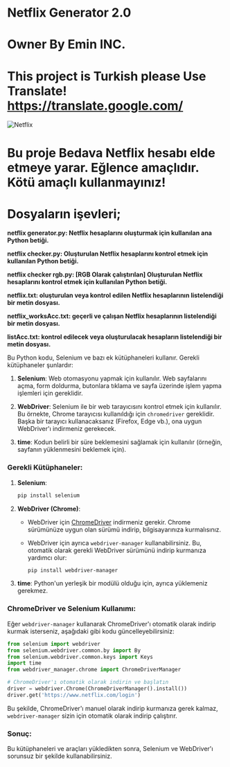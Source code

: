 # Netflix Generator 2.0
# Owner By Emin INC.



# This project is Turkish please Use Translate! https://translate.google.com/


![Netflix](https://i.pinimg.com/originals/bb/74/04/bb74046420c4c992b8cabc6e667abe40.gif)



# Bu proje Bedava Netflix hesabı elde etmeye yarar. Eğlence amaçlıdır. Kötü amaçlı kullanmayınız!




# Dosyaların işevleri;

**netflix generator.py: Netflix hesaplarını oluşturmak için kullanılan ana Python betiği.**

**netflix checker.py: Oluşturulan Netflix hesaplarını kontrol etmek için kullanılan Python betiği.**

**netflix checker rgb.py: [RGB Olarak çalıştırılan] Oluşturulan Netflix hesaplarını kontrol etmek için kullanılan Python betiği.**

**netflix.txt: oluşturulan veya kontrol edilen Netflix hesaplarının listelendiği bir metin dosyası.**

**netflix_worksAcc.txt: geçerli ve çalışan Netflix hesaplarının listelendiği bir metin dosyası.**

**listAcc.txt: kontrol edilecek veya oluşturulacak hesapların listelendiği bir metin dosyası.**

Bu Python kodu, Selenium ve bazı ek kütüphaneleri kullanır. Gerekli kütüphaneler şunlardır:

1. **Selenium**: Web otomasyonu yapmak için kullanılır. Web sayfalarını açma, form doldurma, butonlara tıklama ve sayfa üzerinde işlem yapma işlemleri için gereklidir.

2. **WebDriver**: Selenium ile bir web tarayıcısını kontrol etmek için kullanılır. Bu örnekte, Chrome tarayıcısı kullanıldığı için `chromedriver` gereklidir. Başka bir tarayıcı kullanacaksanız (Firefox, Edge vb.), ona uygun WebDriver'ı indirmeniz gerekecek.

3. **time**: Kodun belirli bir süre beklemesini sağlamak için kullanılır (örneğin, sayfanın yüklenmesini beklemek için).

### Gerekli Kütüphaneler:
1. **Selenium**:
   ```bash
   pip install selenium
   ```

2. **WebDriver (Chrome)**:
   - WebDriver için [ChromeDriver](https://sites.google.com/a/chromium.org/chromedriver/) indirmeniz gerekir. Chrome sürümünüze uygun olan sürümü indirip, bilgisayarınıza kurmalısınız.
   
   - WebDriver için ayrıca `webdriver-manager` kullanabilirsiniz. Bu, otomatik olarak gerekli WebDriver sürümünü indirip kurmanıza yardımcı olur:
     ```bash
     pip install webdriver-manager
     ```

3. **time**: Python'un yerleşik bir modülü olduğu için, ayrıca yüklemeniz gerekmez.

### ChromeDriver ve Selenium Kullanımı:
Eğer `webdriver-manager` kullanarak ChromeDriver'ı otomatik olarak indirip kurmak isterseniz, aşağıdaki gibi kodu güncelleyebilirsiniz:

```python
from selenium import webdriver
from selenium.webdriver.common.by import By
from selenium.webdriver.common.keys import Keys
import time
from webdriver_manager.chrome import ChromeDriverManager

# ChromeDriver'ı otomatik olarak indirin ve başlatın
driver = webdriver.Chrome(ChromeDriverManager().install())
driver.get('https://www.netflix.com/login')
```

Bu şekilde, ChromeDriver'ı manuel olarak indirip kurmanıza gerek kalmaz, `webdriver-manager` sizin için otomatik olarak indirip çalıştırır.

### Sonuç:
Bu kütüphaneleri ve araçları yükledikten sonra, Selenium ve WebDriver'ı sorunsuz bir şekilde kullanabilirsiniz.
